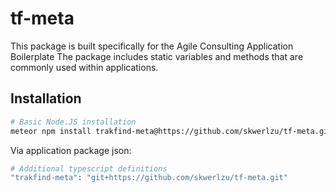 # tf-meta
<div id="top">
This package is built specifically for the Agile Consulting Application Boilerplate
The package includes static variables and methods that are commonly used within applications.
</div>

Installation
------------------

```bash
# Basic Node.JS installation
meteor npm install trakfind-meta@https://github.com/skwerlzu/tf-meta.git
```

Via application package json:

```bash
# Additional typescript definitions
"trakfind-meta": "git+https://github.com/skwerlzu/tf-meta.git"
```
